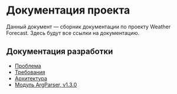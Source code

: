 # Документация проекта

Данный документ — сборник документации по проекту Weather Forecast. 
Здесь будут все ссылки на документацию.

## Документация разработки

* [Проблема](dev/problem.md)
* [Требования](dev/requirements.md)
* [Архитектура](dev/architecture.md)
* [Модуль ArgParser, v1.3.0](https://github.com/bialger/ArgParser/blob/v1.3.0/lib/argparser/docs/README.md)
